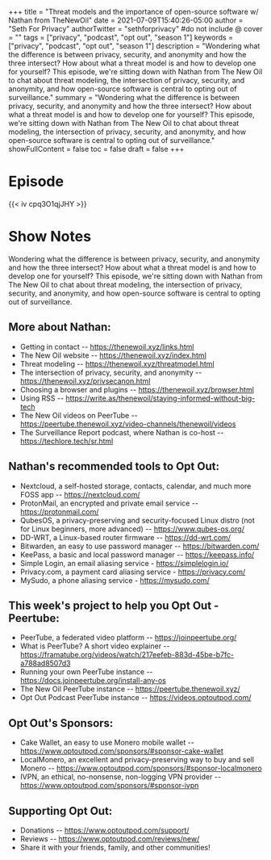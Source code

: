 +++
title = "Threat models and the importance of open-source software w/ Nathan from TheNewOil"
date = 2021-07-09T15:40:26-05:00
author = "Seth For Privacy"
authorTwitter = "sethforprivacy" #do not include @
cover = ""
tags = ["privacy", "podcast", "opt out", "season 1"]
keywords = ["privacy", "podcast", "opt out", "season 1"]
description = "Wondering what the difference is between privacy, security, and anonymity and how the three intersect? How about what a threat model is and how to develop one for yourself? This episode, we're sitting down with Nathan from The New Oil to chat about threat modeling, the intersection of privacy, security, and anonymity, and how open-source software is central to opting out of surveillance."
summary = "Wondering what the difference is between privacy, security, and anonymity and how the three intersect? How about what a threat model is and how to develop one for yourself? This episode, we're sitting down with Nathan from The New Oil to chat about threat modeling, the intersection of privacy, security, and anonymity, and how open-source software is central to opting out of surveillance."
showFullContent = false
toc = false
draft = false
+++

# Episode

<div id="buzzsprout-player-8835066"></div><script src="https://www.buzzsprout.com/1790481/8835066-threat-models-and-the-importance-of-open-source-software-w-nathan-from-thenewoil.js?container_id=buzzsprout-player-8835066&player=small" type="text/javascript" charset="utf-8"></script>

{{< iv cpq3O1qjJHY >}}

# Show Notes

Wondering what the difference is between privacy, security, and anonymity and how the three intersect? How about what a threat model is and how to develop one for yourself? This episode, we're sitting down with Nathan from The New Oil to chat about threat modeling, the intersection of privacy, security, and anonymity, and how open-source software is central to opting out of surveillance.

## More about Nathan:

- Getting in contact -- https://thenewoil.xyz/links.html
- The New Oil website -- https://thenewoil.xyz/index.html
- Threat modeling -- https://thenewoil.xyz/threatmodel.html
- The intersection of privacy, security, and anonymity -- https://thenewoil.xyz/privsecanon.html
- Choosing a browser and plugins -- https://thenewoil.xyz/browser.html
- Using RSS -- https://write.as/thenewoil/staying-informed-without-big-tech
- The New Oil videos on PeerTube -- https://peertube.thenewoil.xyz/video-channels/thenewoil/videos
- The Surveillance Report podcast, where Nathan is co-host -- https://techlore.tech/sr.html

## Nathan's recommended tools to Opt Out:

- Nextcloud, a self-hosted storage, contacts, calendar, and much more FOSS app -- https://nextcloud.com/
- ProtonMail, an encrypted and private email service -- https://protonmail.com/
- QubesOS, a privacy-preserving and security-focused Linux distro (not for Linux beginners, more advanced) -- https://www.qubes-os.org/
- DD-WRT, a Linux-based router firmware -- https://dd-wrt.com/
- Bitwarden, an easy to use password manager -- https://bitwarden.com/
- KeePass, a basic and local password manager -- https://keepass.info/
- Simple Login, an email aliasing service - https://simplelogin.io/
- Privacy.com, a payment card aliasing service - https://privacy.com/
- MySudo, a phone aliasing service - https://mysudo.com/

## This week's project to help you Opt Out - Peertube:

- PeerTube, a federated video platform -- https://joinpeertube.org/
- What is PeerTube? A short video explainer -- https://framatube.org/videos/watch/217eefeb-883d-45be-b7fc-a788ad8507d3
- Running your own PeerTube instance -- https://docs.joinpeertube.org/install-any-os
- The New Oil PeerTube instance -- https://peertube.thenewoil.xyz/
- Opt Out Podcast PeerTube instance -- https://videos.optoutpod.com/

## Opt Out's Sponsors:

- Cake Wallet, an easy to use Monero mobile wallet -- https://www.optoutpod.com/sponsors/#sponsor-cake-wallet
- LocalMonero, an excellent and privacy-preserving way to buy and sell Monero -- https://www.optoutpod.com/sponsors/#sponsor-localmonero
- IVPN, an ethical, no-nonsense, non-logging VPN provider -- https://www.optoutpod.com/sponsors/#sponsor-ivpn

## Supporting Opt Out:

- Donations -- https://www.optoutpod.com/support/
- Reviews -- https://www.optoutpod.com/reviews/new/
- Share it with your friends, family, and other communities!
